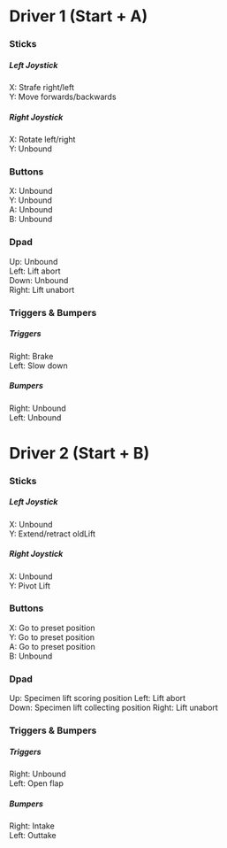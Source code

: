 # Driver 1 (Start + A) 

### Sticks
##### Left Joystick
X: Strafe right/left\
Y: Move forwards/backwards
##### Right Joystick
X: Rotate left/right\
Y: Unbound

### Buttons
X: Unbound\
Y: Unbound\
A: Unbound\
B: Unbound

### Dpad
Up: Unbound\
Left: Lift abort\
Down: Unbound\
Right: Lift unabort

### Triggers & Bumpers
##### Triggers
Right: Brake\
Left: Slow down
##### Bumpers
Right: Unbound\
Left: Unbound


# Driver 2 (Start + B)

### Sticks
##### Left Joystick
X: Unbound\
Y: Extend/retract oldLift
##### Right Joystick
X: Unbound\
Y: Pivot Lift

### Buttons
X: Go to preset position\
Y: Go to preset position\
A: Go to preset position\
B: Unbound

### Dpad
Up: Specimen lift scoring position
Left: Lift abort\
Down: Specimen lift collecting position
Right: Lift unabort

### Triggers & Bumpers
##### Triggers
Right: Unbound\
Left: Open flap
##### Bumpers
Right: Intake\
Left: Outtake
